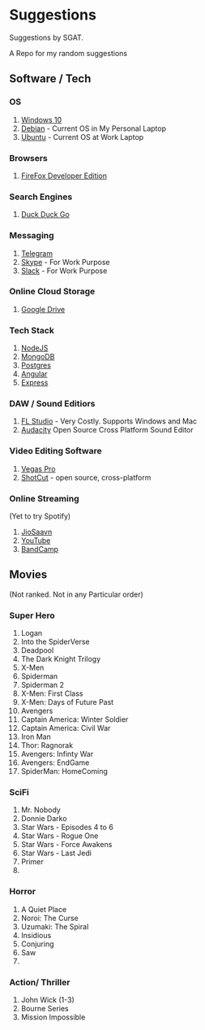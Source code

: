 # Suggestions
Suggestions by SGAT.

A Repo for my random suggestions

## Software / Tech

### OS
1. [Windows 10](https://www.microsoft.com/en-us/windows)
2. [Debian](https://www.debian.org/) - Current OS in My Personal Laptop
3. [Ubuntu](https://ubuntu.com/) - Current OS at Work Laptop 

### Browsers
1. [FireFox Developer Edition](https://www.mozilla.org/en-US/firefox/developer/)

### Search Engines
1. [Duck Duck Go](https://duckduckgo.com/)

### Messaging
1. [Telegram](https://f-droid.org/en/packages/org.telegram.messenger/)
2. [Skype](https://www.skype.com/) - For Work Purpose
3. [Slack](https://slack.com/) - For Work Purpose

### Online Cloud Storage
1. [Google Drive](https://www.google.com/drive/)

### Tech Stack
1. [NodeJS](https://nodejs.org/)
2. [MongoDB](https://www.mongodb.com/)
3. [Postgres](https://www.postgresql.org/)
4. [Angular](https://angular.io)
5. [Express](https://expressjs.com/)

### DAW / Sound Editiors
1. [FL Studio](https://www.image-line.com/flstudio/) - Very Costly. Supports Windows and Mac
2. [Audacity](https://www.audacityteam.org/) Open Source Cross Platform Sound Editor

### Video Editing Software
1. [Vegas Pro](https://www.vegascreativesoftware.com/us/vegas-pro/)
2. [ShotCut](https://shotcut.org/) - open source, cross-platform

### Online Streaming
(Yet to try Spotify)
1. [JioSaavn](https://www.jiosaavn.com/)
2. [YouTube](https://www.youtube.com/)
3. [BandCamp](https://bandcamp.com/)


## Movies
(Not ranked. Not in any Particular order)

### Super Hero
1. Logan
2. Into the SpiderVerse
3. Deadpool
4. The Dark Knight Trilogy
5. X-Men
6. Spiderman
7. Spiderman 2
8. X-Men: First Class
9. X-Men: Days of Future Past
10. Avengers
11. Captain America: Winter Soldier
12. Captain America: Civil War
13. Iron Man
14. Thor: Ragnorak
15. Avengers: Infinty War
16. Avengers: EndGame
17. SpiderMan: HomeComing

### SciFi
1. Mr. Nobody
2. Donnie Darko
3. Star Wars - Episodes 4 to 6
4. Star Wars - Rogue One
5. Star Wars - Force Awakens
6. Star Wars - Last Jedi
7. Primer
8. 

### Horror
1. A Quiet Place
2. Noroi: The Curse
3. Uzumaki: The Spiral
4. Insidious
5. Conjuring
6. Saw
7. 

### Action/ Thriller
1. John Wick (1-3)
2. Bourne Series
3. Mission Impossible